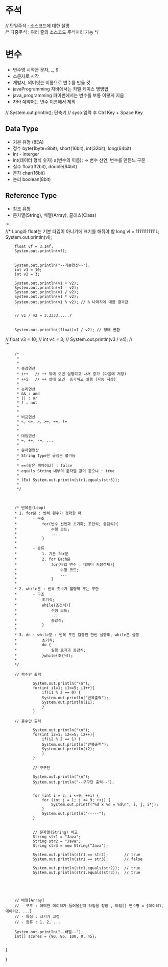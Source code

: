 # 주석

// 단일주석 : 소스코드에 대한 설명  
/* 다중주석 : 여러 줄의 소스코드 주석처리 가능 */ 


# 변수
* 변수명 시작은 문자, _, $
* 소문자로 시작 
* 개발시, 의미잇는 이름으로 변수를 만들 것 
* javaProgramming 자바에서는 카멜 케이스 명명법
* java_programming 파이썬에서는 변수를 보통 이렇게 지음
* 자바 예약어는 변수 이름에서 제외 


// System.out.println(); 단축키
// syso 입력 후 Ctrl Key + Space Key


## Data Type
* 기본 유형 (8EA)
* 정수  byte(1byte=8bit), short(16bit),  int(32bit), long(64bit)
* int - interger 
* int(데이터 형식 숫자) a(변수의 이름); -> 변수 선언, 변수를 만든느 구문
* 실수 float(32bit), double(64bit)
* 문자 char(16bit) 
* 논리 boolean(8bit)
		  
## Reference Type
* 참조 유형
* 문자열(String), 배열(Array), 클래스(Class)


'''  
		//* Long과 float는 기본 타입이 아니기에 표기를 해줘야 함
		long vl = 11111111111L;
		System.out.println(vl); 

		float vf = 3.14f;
		System.out.println(vf);

		
		System.out.println("--기본연산--");
		int v1 = 10;
		int v2 = 3;
		
		System.out.println(v1 + v2);
		System.out.println(v1 - v2);
		System.out.println(v1 / v2);
		System.out.println(v1 * v2);
		System.out.println(v1 % v2); // % 나머지에 대한 결과값 
	
		
		// v1 / v2 = 3.3333.....?
		
		
		System.out.println((float)v1 / v2); // 형태 변환
		
//		float v3 = 10;
//		int v4 = 3;
//		System.out.println(v3 / v4);
//		
'''
	
		

		/*
		 * 
		 * 
		 * 증감연산
		 * i++   // ++ 뒤에 오면 실행되고 나서 증가 (다음에 저장)
		 * ++i   // ++ 앞에 오면  증가하고 실행 (자동 저장)
		 * 
		 * 논리연산
		 * && : and
		 * || : or  
		 * ! : not 
		 * 
		 * 
		 * 비교연산
		 * <, <=, >, >=, ==, !=
		 * 
		 * 
		 * 대입연산
		 * =, +=, -=, ...
		 * 
		 * 문자열연산
		 * String Type은 곱셈은 불가능
		 * 
		 * ==(같은 객체이냐) : false
		 * equals String 내부의 문자열 값이 같으냐 : true  
		 * 
		 * (Ex) System.out.println(str1.equals(str3));
		 * 
		 */
		
		
		
		/* 반복문(Loop)
		* 1. for문 : 반복 횟수가 정확할 때
		* 		- 구조
		* 			for(변수 선언과 초기화; 조건식; 증감식){
		* 				수행 코드;
		* 				....
		* 			}
		*
		* 		- 종류
		* 			1. 기본 for문
		* 			2. for Each문
		* 				for(타입 변수 : 데이터 저장객체){
		* 					수행 코드;
		* 					...
		* 				}
		*
		* 2. while문 : 반복 횟수가 불명확 또는 무한
		* 		- 구조
		* 			초기식;
		* 			while(조건식){
		* 				수행 코드;
		* 				...
		* 				증감식;
		* 			}
		*
		* 3. do ~ while문 : 반복 조건 검증전 한번 실행후, while문 실행
		* 			초기식;
		* 			do {
		* 				실행 로직과 증감식;
		* 			}while(조건식);
		*
		*/
		
		// 짝수만 출력 
		
				System.out.println("\n");
				for(int i1=1; i1<=5; i1++){
					if(i1 % 2 == 0) {
					System.out.println("반복출력");
					System.out.println(i1);
					}
				}
				
		// 홀수만 출력 
				
				System.out.println("\n");
				for(int i2=1; i2<=5; i2++){
					if(i2 % 2 == 1) {
					System.out.println("반복출력");
					System.out.println(i2);
					}
				}
				
				// 구구단
				
				System.out.println("\n");
				System.out.println("--구구단 출력--");
			
				
				for (int i = 2; i <=9; ++i) {
					for (int j = 1; j <= 9; ++j) {
						System.out.printf("%d x %d = %d\n", i, j, i*j);
					}
					System.out.println("-----");
				}
				
				
				// 문자열(String) 비교
				String str1 = "Java";
				String str2 = "Java";
				String str3 = new String("Java");
				
				System.out.println(str1 == str2); 		// true
				System.out.println(str1 == str3); 		// false
				
				System.out.println(str1.equals(str2)); 	// true
				System.out.println(str1.equals(str3)); 	// true
				
		
		
	
		
		// 배열[Array]
		// - 구조 : 어떠한 데이터가 들어올건지 타입을 정함 , 타입[] 변수명 = {데이터1, 데이터2, ...} 
		// - 특징 : 크기가 고정
		// - 종류 : 1, 2, ...
				
		System.out.println("--배열--");
		int[] scores = {90, 86, 100, 0, 45};
		
			
	}

}
